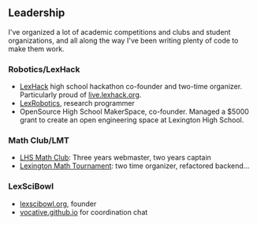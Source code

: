 ## Leadership

I've organized a lot of academic competitions and clubs and student organizations, 
and all along the way I've been writing plenty of code to make them work.

### Robotics/LexHack

- [LexHack](http://lexhack.org) high school hackathon co-founder and two-time organizer. Particularly proud of [live.lexhack.org](http://live.lexhack.org).
- [LexRobotics](http://lexrobotics.com), research programmer
- OpenSource High School MakerSpace, co-founder. Managed a $5000 grant to create an open engineering space at Lexington High School.

### Math Club/LMT

- [LHS Math Club](https://lhsmath.org): Three years webmaster, two years captain
- [Lexington Math Tournament](https://lhsmath.org/LMT): two time organizer, refactored backend...

### LexSciBowl
- [lexscibowl.org](http://lexscibowl.org), founder
- [vocative.github.io](https://vocative.github.io) for coordination chat
